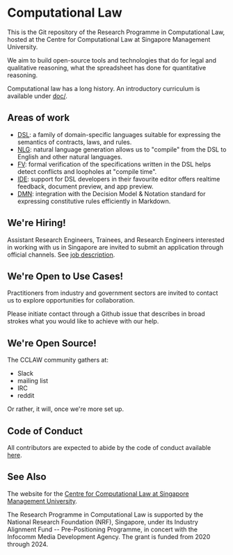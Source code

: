 # Computational Law

This is the Git repository of the Research Programme in Computational Law, hosted at the Centre for Computational Law at Singapore Management University.

We aim to build open-source tools and technologies that do for legal and qualitative reasoning, what the spreadsheet has done for quantitative reasoning.

Computational law has a long history. An introductory curriculum is available under [doc/](doc/).

## Areas of work

- [DSL](dsl/): a family of domain-specific languages suitable for expressing the semantics of contracts, laws, and rules.
- [NLG](nlg/): natural language generation allows us to "compile" from the DSL to English and other natural languages.
- [FV](fv/): formal verification of the specifications written in the DSL helps detect conflicts and loopholes at "compile time".
- [IDE](ide/): support for DSL developers in their favourite editor offers realtime feedback, document preview, and app preview.
- [DMN](dmnmd/): integration with the Decision Model & Notation standard for expressing constitutive rules efficiently in Markdown.

## We're Hiring!

Assistant Research Engineers, Trainees, and Research Engineers interested in working with us in Singapore are invited to submit an application through official channels. See [job description](https://computational.law/hiring).

## We're Open to Use Cases!

Practitioners from industry and government sectors are invited to
contact us to explore opportunities for collaboration.

Please initiate contact through a Github issue that describes in broad
strokes what you would like to achieve with our help.

## We're Open Source!

The CCLAW community gathers at:

- Slack
- mailing list
- IRC
- reddit

Or rather, it will, once we're more set up.

## Code of Conduct

All contributors are expected to abide by the code of conduct available [here](COC.md).

## See Also

The website for the [Centre for Computational Law at Singapore Management University](https://cclaw.smu.edu.sg/).

The Research Programme in Computational Law is supported by the National Research Foundation (NRF), Singapore, under its Industry Alignment Fund -- Pre-Positioning Programme, in concert with the Infocomm Media Development Agency. The grant is funded from 2020 through 2024.


